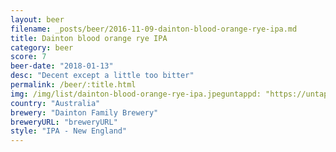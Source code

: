 ```yaml
---
layout: beer
filename: _posts/beer/2016-11-09-dainton-blood-orange-rye-ipa.md
title: Dainton blood orange rye IPA
category: beer
score: 7
beer-date: "2018-01-13"
desc: "Decent except a little too bitter"
permalink: /beer/:title.html
img: /img/list/dainton-blood-orange-rye-ipa.jpeguntappd: "https://untappd.com/b/dainton-family-brewery-blood-orange-new-england-rye-ipa/2336683"
country: "Australia"
brewery: "Dainton Family Brewery"
breweryURL: "breweryURL"
style: "IPA - New England"
---
```

